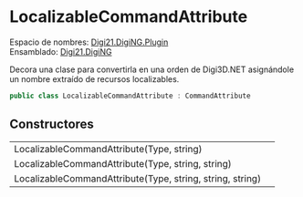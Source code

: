 # LocalizableCommandAttribute

Espacio de nombres: [Digi21.DigiNG.Plugin](../../)  
Ensamblado: [Digi21.DigiNG](../../../digi21.diging/)

Decora una clase para convertirla en una orden de Digi3D.NET asignándole un nombre extraído de recursos localizables.

```csharp
public class LocalizableCommandAttribute : CommandAttribute
```

## Constructores

|  |  |
| :--- | :--- |
| LocalizableCommandAttribute\(Type, string\) |  |
| LocalizableCommandAttribute\(Type, string, string\) |  |
| LocalizableCommandAttribute\(Type, string, string, string\) |  |

